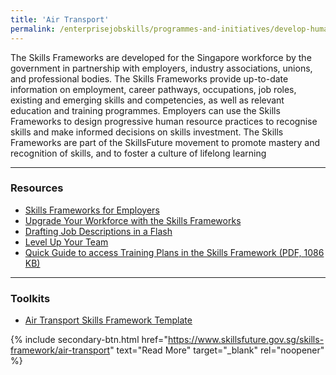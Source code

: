 ```yaml
---
title: 'Air Transport'
permalink: /enterprisejobskills/programmes-and-initiatives/develop-human-capital/air-transport/
---
```


The Skills Frameworks are developed for the Singapore workforce by the government in partnership with employers, industry associations, unions, and professional bodies. The Skills Frameworks provide up-to-date information on employment, career pathways, occupations, job roles, existing and emerging skills and competencies, as well as relevant education and training programmes. Employers can use the Skills Frameworks to design progressive human resource practices to recognise skills and make informed decisions on skills investment. The Skills Frameworks are part of the SkillsFuture movement to promote mastery and recognition of skills, and to foster a culture of lifelong learning

---

### Resources

- <a href="https://www.youtube.com/watch?app=desktop&v=DnAsnWZuwFQ" target="_blank" rel="noopener">Skills Frameworks for Employers</a>
- <a href="https://m.youtube.com/watch?v=q_K2-mgObPQ&time_continue=15" target="_blank" rel="noopener">Upgrade Your Workforce with the Skills Frameworks</a>
- <a href="https://m.youtube.com/watch?v=DtI4LC3Lv5w" target="_blank" rel="noopener">Drafting Job Descriptions in a Flash</a>
- <a href="https://m.youtube.com/watch?v=r6JqshM5jWY" target="_blank" rel="noopener">Level Up Your Team</a>
- <a href="/images/epjs/programmes-and-initiatives/develop-human-capital/Quick_Guide_to_access_Training_Plans_in_the_Skills_Framework.pdf">Quick Guide to access Training Plans in the Skills Framework (PDF, 1086 KB)</a>

---

### Toolkits

- <a href="https://go.gov.sg/tk-sfwairtransport" target="_blank" rel="noopener">Air Transport Skills Framework Template</a>

{% include secondary-btn.html href="https://www.skillsfuture.gov.sg/skills-framework/air-transport" text="Read More" target="_blank" rel="noopener" %}

<script src="/jquery/jquery.min.js"></script>
<script src="/jquery/resize-tables.js"></script>
